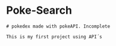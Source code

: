 # Poke-Search

    # pokedex made with pokeAPI. Incomplete
    
    This is my first project using API´s
